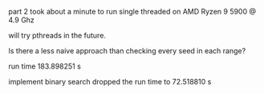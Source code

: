 part 2 took about a minute to run single threaded on AMD Ryzen 9 5900 @ 4.9 Ghz

will try pthreads in the future.

Is there a less naive approach than checking every seed in each range?

run time 183.898251 s

implement binary search dropped the run time to 72.518810 s
